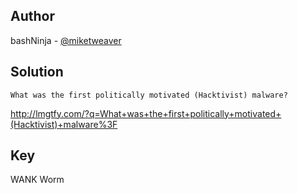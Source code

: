 ## Author
bashNinja - [@miketweaver](https://twitter.com/miketweaver)

## Solution
```
What was the first politically motivated (Hacktivist) malware?
```

http://lmgtfy.com/?q=What+was+the+first+politically+motivated+(Hacktivist)+malware%3F

## Key
WANK Worm

